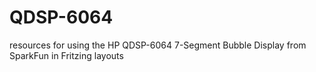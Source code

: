 QDSP-6064
=========

resources for using the HP QDSP-6064 7-Segment Bubble Display from SparkFun in Fritzing layouts
